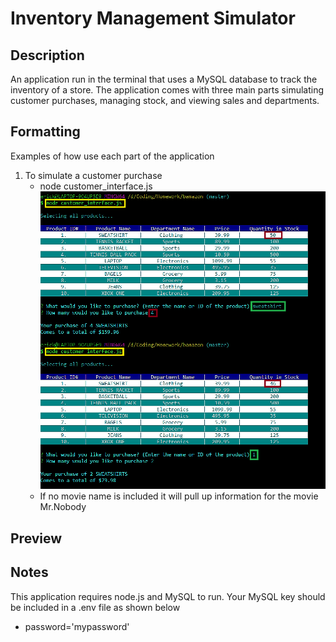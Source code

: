 # Inventory Management Simulator


## Description

An application run in the terminal that uses a MySQL database to track the inventory of a store. The application comes with three main parts simulating customer purchases, managing stock, and viewing sales and departments.

## Formatting

Examples of how use each part of the application

1. To simulate a customer purchase
   * node customer_interface.js
   ![Screenshot](Images/Customer-Interface.png)
   * If no movie name is included it will pull up information for the movie Mr.Nobody
   


## Preview


## Notes

This application requires node.js and MySQL to run. Your MySQL key should be included in a .env file as shown below

  * password='mypassword'
